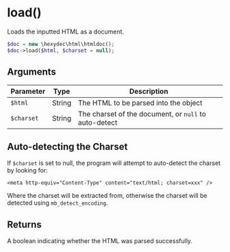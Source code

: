 # load()

Loads the inputted HTML as a document.

```php
$doc = new \hexydec\html\htmldoc();
$doc->load($html, $charset = null);
```

## Arguments

| Parameter	| Type		| Description 									|
|-----------|-----------|-----------------------------------------------|
| `$html`	| String	| The HTML to be parsed into the object			|
| `$charset`| String	| The charset of the document, or `null` to auto-detect |

## Auto-detecting the Charset

If `$charset` is set to null, the program will attempt to auto-detect the charset by looking for:

`<meta http-equiv="Content-Type" content="text/html; charset=xxx" />`

Where the charset will be extracted from, otherwise the charset will be detected using `mb_detect_encoding`.

## Returns

A boolean indicating whether the HTML was parsed successfully.
